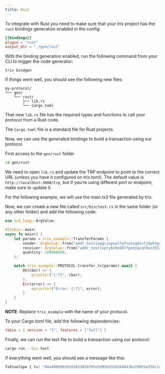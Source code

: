 ```yaml
---
title: Rust
---
```


To integrate with Rust you need to make sure that your _trix_ project has the `rust` bindings generation enabled in the config:

```toml
[[bindings]]
plugin = "rust"
output_dir = "./gen/rust"
```

With the binding generation enabled, run the following command from your CLI to trigger the code generator:

```
trix bindgen
```

If things went well, you should see the following new files:

```
my-protocol/
└── gen/
    └── rust/
        ├── lib.rs
        └── Cargo.toml
```

That new `lib.rs` file has the required types and functions to call your protocol from a Rust code.

The `Cargo.toml` file is a standard file for Rust projects.

Now, we can use the generated bindings to build a transaction using our protocol.

First access to the `gen/rust` folder
```bash
cd gen/rust
```

We need to open `lib.rs` and update the TRP endpoint to point to the correct URL (unless you have it configured on trix.toml). The default value is `http://localhost:3000/trp`, but if you're using different port or endpoint, make sure to update it.

For the following example, we will use the main.tx3 file generated by trix.

Now, we can create a new file called `src/bin/test.rs` in the same folder (or any other folder) and add the following code:

```rust
use tx3_lang::ArgValue;

#[tokio::main]
async fn main() {
    let params = trix_example::TransferParams {
        sender: ArgValue::from("addr_test1vpgcjapuwl7gfnzhzg6svtj0ph3gxu8kyuadudmf0kzsksqrfugfc"),
        receiver: ArgValue::from("addr_test1vpry6n9s987fpnmjqcqt9un35t2rx5t66v4x06k9awdm5hqpma4pp"),
        quantity: 100000000,
    };

    match trix_example::PROTOCOL.transfer_tx(params).await {
        Ok(cbor) => {
            println!("{:?}", cbor);
        },
        Err(error) => {
            eprintln!("Error: {:?}", error);
        }
    }
}
```
**NOTE**: Replace `trix_example` with the name of your protocol.

To your Cargo.toml file, add the following dependencies:
```toml
tokio = { version = "1", features = ["full"] }
```

Finally, we can run the test file to build a transaction using our protocol:
```bash
cargo run --bin test
```
If everything went well, you should see a message like this:

```bash
TxEnvelope { tx: "84a400d9010281825820705e5d956d318264043baf8031e250c14b8703b69947ab2d3212d67210c4b240010182a200581d60464d4cb029fc90cf720600b2f271a2d433517ad32a67eac5eb9bba5c011a05f5e100a200581d605189743c77fc84cc571235062e4f0de28370f6273ade37697d850b40011b0000000248151b86021a0005833d0f00a0f5f6" }
```
